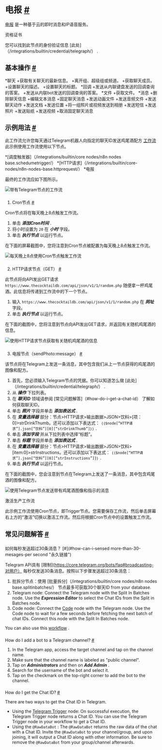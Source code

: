 


 电报
 [#](#电报 "永久链接")
===========================================



[电报](https://telegram.org) 
 是一种基于云的即时消息和IP语音服务。
 




 资格证书
 



 您可以找到此节点的身份验证信息
 [此处]（/integrations/builtin/credential/telegraph/）
 .
 




 基本操作
 [#](#基本操作 "永久链接")
-----------------------------------------------------------


*聊天
	+获取有关聊天的最新信息。
	+离开组、超级组或频道。
	+获取聊天成员。
	+设置聊天的描述。
	+设置聊天的标题。
*回调
	+发送从内联键盘发送的回调查询的答案。
	+发送从内联bot发送的回调查询的答案。
*文件
	+获取文件。
*消息
	+删除聊天信息
	+编辑文本消息
	+固定聊天消息
	+发送动画文件
	+发送音频文件
	+发送聊天动作
	+发送文档
	+发送位置
	+将一组照片或视频发送到相册
	+发送短信
	+发送照片
	+发送贴纸
	+发送视频
	+取消固定聊天消息



 示例用法
 [#](#示例用法 "永久链接")
-----------------------------------------------------



 此工作流允许您每天通过Telegram机器人向指定的聊天ID发送鸡尾酒配方
 [工作流](https://n8n.io/workflows/781) 
 此示例使用工作流使用以下节点。
 


*[调度触发器]（/integrations/builtin/core nodes/n8n nodes base.schedumetrigger/）
*[HTTP请求]（/integrations/builtin/core-nodes/n8n-nodes-base.httprequest/）
*电报



 最终的工作流应如下图所示。
 



![带有Telegram节点的工作流](https://d33wubrfki0l68.cloudfront.net/5fb848b749a86d1c75f61f9480b957d6f6f17580/7d31a/_images/integrations/builtin/app-nodes/telegram/workflow.png)



### 
 1. Cron节点
 [#](#1-cron-node "永久链接")



 Cron节点将在每天晚上8点触发工作流。
 


1. 单击
 ***添加Cron时间***
 .
2. 将小时设置为
 `20` 
 在
 ***小时***
 字段。
3. 单击
 ***执行节点***
 以运行节点。



 在下面的屏幕截图中，您将注意到Cron节点被配置为每天晚上8点触发工作流。
 



![每天晚上8点使用Cron节点触发工作流](https://d33wubrfki0l68.cloudfront.net/ccf93ca23aa2c27637b60684906ec3280eb67af8/1eadd/_images/integrations/builtin/app-nodes/telegram/cron_node.png)



### 
 2. HTTP请求节点（GET）
 [#](#2-http-request-node-get "永久链接")



 此节点将向API发出GET请求
 `https://www.thecocktaildb.com/api/json/v1/1/random.php` 
 随便拿一杯鸡尾酒。此信息将传递到工作流中的下一个节点。
 


1. 输入
 `https://www.thecocktaildb.com/api/json/v1/1/random.php` 
 在
 ***网址***
 字段。
2. 单击
 ***执行节点***
 以运行节点。



 在下面的截图中，您将注意到节点向API发出GET请求，并返回有关随机鸡尾酒的信息。
 



![使用HTTP请求节点获取有关随机鸡尾酒的信息](https://d33wubrfki0l68.cloudfront.net/6f813311b4837ccfbc078c8c0153ef8b54d29782/5033e/_images/integrations/builtin/app-nodes/telegram/httprequest_node.png)



### 
 3. 电报节点（sendPhoto:message）
 [#](#3电报-节点敏感照片-消息 "永久链接")



 该节点将在Telegram上发送一条消息，其中包含我们从上一节点获得的鸡尾酒的图像和配方。
 


1. 首先，您必须输入Telegram节点的凭据。你可以知道怎么做
 [此处]（/integrations/builtin/credential/telegraph/）
 .
2. 从
 ***操作***
 下拉列表。
3. 在
 ***聊天ID***
 领域请参阅
 [常见问题解答]（#how-do-i-get-a-chat-id）
 了解如何获取聊天ID。
4. 单击
 ***照片***
 字段并单击
 ***添加表达式***
 .
5. 在
 ***变量选择器***
 部分：节点>HTTP请求>输出数据>JSON>饮料>[项：0]>strDrinkThumb。还可以添加以下表达式：
 `｛｛$node[“HTTP请求”].json[“饮料”][0][“strDrinkThumb”]｝｝`
 .
6. 单击
 ***添加字段***
 并从下拉列表中选择“标题”。
7. 单击
 ***标题***
 字段并单击
 ***添加表达式***
 .
8. 在
 ***变量选择器***
 部分：节点>HTTP请求>输出数据>JSON>饮料>[item:0]>strInstructions。还可以添加以下表达式：
 `｛｛$node[“HTTP请求”].json[“饮料”][0][“strInstructions”]}｝`
 .
9. 单击
 ***执行节点***
 以运行节点。



 在下面的截图中，您会注意到节点在Telegram上发送了一条消息，其中包含鸡尾酒的图像和配方。
 



![使用Telegram节点发送带有鸡尾酒图像和指示的消息](https://d33wubrfki0l68.cloudfront.net/2942bf29fb49a9e04e4335f16813afe30f3bf856/1f080/_images/integrations/builtin/app-nodes/telegram/telegram_node.png)





 激活生产工作流
 



 此示例工作流使用Cron节点，即Trigger节点。您需要保存工作流，然后单击屏幕右上方的“激活”切换以激活工作流。然后将根据Cron节点中的设置触发工作流。
 




 常见问题解答
 [#](#faqs "永久链接")
-----------------------------------


### 
 如何每秒发送超过30条消息？
 [#](#how-can-i-sensed more-than-30-mesages-per second "永久链接")



 Telegram API具有
 [限制](https://core.telegram.org/bots/faq#broadcasting-对用户）
 每秒仅发送30条消息。按照以下步骤发送超过30条消息：
1. 批拆分节点：使用
 [批量拆分]（/integrations/builtin/core nodes/n8n nodes base.splitinbatches/）
 节点最多可获取30个聊天ID from your database.
2. Telegram node: Connect the Telegram node with the Split In Batches node. Use the
 ***Expression Editor***
 to select the Chat IDs from the Split in Batches node.
3. Code node: Connect the
 [Code](/integrations/builtin/core-nodes/n8n-nodes-base.code/) 
 node with the Telegram node. Use the Code node to wait for a few seconds before fetching the next batch of chat IDs. Connect this node with the Split In Batches node.
 



 You can also use this
 [workflow](https://n8n.io/workflows/772) 
 .
 


### 
 How do I add a bot to a Telegram channel?
 [#](#how-do-i-add-a-bot-to-a-telegram-channel "Permanent link")


1. In the Telegram app, access the target channel and tap on the channel name.
2. Make sure that the channel name is labeled as "public channel".
3. Tap on
 ***Administrators***
 and then on
 ***Add Admin***
 .
4. Search for the username of the bot and select it.
5. Tap on the checkmark on the top-right corner to add the bot to the channel.


### 
 How do I get the Chat ID?
 [#](#how-do-i-get-the-chat-id "Permanent link")



 There are two ways to get the Chat ID in Telegram.
 


* Using the
 [Telegram Trigger](/integrations/builtin/trigger-nodes/n8n-nodes-base.telegramtrigger/) 
 node: On successful execution, the Telegram Trigger node returns a Chat ID. You can use the Telegram Trigger node in your workflow to get a Chat ID.
* Using the
 `@RawDataBot` 
 : The
 `@RawDataBot` 
 returns the raw data of the chat with a Chat ID. Invite the
 `@RawDataBot` 
 to your channel/group, and upon joining, it will output a Chat ID along with other information. Be sure to remove the
 `@RawDataBot` 
 from your group/channel afterwards.




